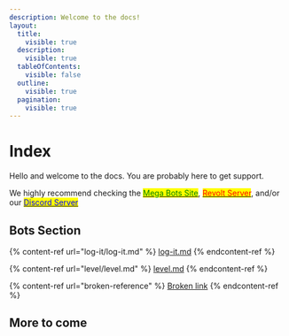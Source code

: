 ```yaml
---
description: Welcome to the docs!
layout:
  title:
    visible: true
  description:
    visible: true
  tableOfContents:
    visible: false
  outline:
    visible: true
  pagination:
    visible: true
---
```


# Index

Hello and welcome to the docs. You are probably here to get support.

We highly recommend checking the [<mark style="color:green;">Mega Bots Site</mark>](https://mu-mega-bots.github.io/), [<mark style="color:red;">Revolt Server</mark>](https://rvlt.gg/d921cr9H), and/or our [<mark style="color:blue;">Discord Server</mark>](https://discord.gg/J9N6evPF8Y)

## Bots Section

{% content-ref url="log-it/log-it.md" %}
[log-it.md](log-it/log-it.md)
{% endcontent-ref %}

{% content-ref url="level/level.md" %}
[level.md](level/level.md)
{% endcontent-ref %}

{% content-ref url="broken-reference" %}
[Broken link](broken-reference)
{% endcontent-ref %}

## More to come
